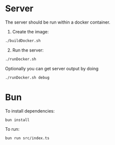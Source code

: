 # Server

The server should be run within a docker container.

1. Create the image:
```bash
./buildDocker.sh
```
2. Run the server:
```bash
./runDocker.sh
```

Optionally you can get server output by doing
```bash
./runDocker.sh debug
```

# Bun

To install dependencies:

```bash
bun install
```

To run:

```bash
bun run src/index.ts
```

